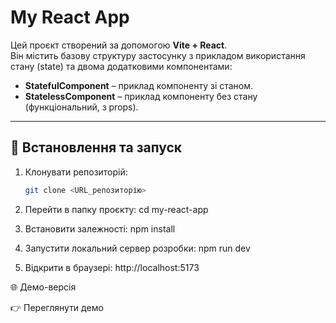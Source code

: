 # My React App

Цей проєкт створений за допомогою **Vite + React**.  
Він містить базову структуру застосунку з прикладом використання стану (state) та двома додатковими компонентами:  
- **StatefulComponent** – приклад компоненту зі станом.  
- **StatelessComponent** – приклад компоненту без стану (функціональний, з props).  

---

## 🚀 Встановлення та запуск

1. Клонувати репозиторій:
   ```bash
   git clone <URL_репозиторію>

2. Перейти в папку проєкту:
    cd my-react-app


3. Встановити залежності:
    npm install


4. Запустити локальний сервер розробки:
    npm run dev


5. Відкрити в браузері:
    http://localhost:5173

🌐 Демо-версія

👉 Переглянути демо 